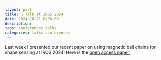 ```yaml
---
layout: post
title: 🎤 Talk at IROS 2024
date: 2024-10-21 8:00:00
description:
tags: conferences talks
categories: talks conferences
---
```

Last week I presented our recent paper on using magnetic ball chains for shape sensing at IROS 2024! Here is the 
<a href='https://arxiv.org/abs/2410.16025'> open access paper </a>.
